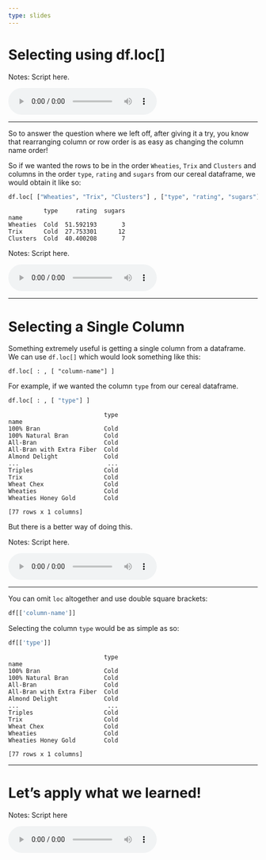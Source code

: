 ```yaml
---
type: slides
---
```


# Selecting using df.loc\[\]

Notes: Script here.

<html>

<audio controls >

<source src="placeholder_audio.mp3" />

</audio>

</html>

---

So to answer the question where we left off, after giving it a try, you
know that rearranging column or row order is as easy as changing the
column name order\!

So if we wanted the rows to be in the order `Wheaties`, `Trix` and
`Clusters` and columns in the order `type`, `rating` and `sugars` from
our cereal dataframe, we would obtain it like
so:

``` python
df.loc[ ["Wheaties", "Trix", "Clusters"] , ["type", "rating", "sugars"] ]
```

```out
          type     rating  sugars
name                             
Wheaties  Cold  51.592193       3
Trix      Cold  27.753301      12
Clusters  Cold  40.400208       7
```

Notes: Script here.

<html>

<audio controls >

<source src="placeholder_audio.mp3" />

</audio>

</html>

---

# Selecting a Single Column

Something extremely useful is getting a single column from a dataframe.
We can use `df.loc[]` which would look something like this:

    df.loc[ : , [ "column-name"] ]

For example, if we wanted the column `type` from our cereal dataframe.

``` python
df.loc[ : , [ "type"] ]
```

```out
                           type
name                           
100% Bran                  Cold
100% Natural Bran          Cold
All-Bran                   Cold
All-Bran with Extra Fiber  Cold
Almond Delight             Cold
...                         ...
Triples                    Cold
Trix                       Cold
Wheat Chex                 Cold
Wheaties                   Cold
Wheaties Honey Gold        Cold

[77 rows x 1 columns]
```

But there is a better way of doing this.

Notes: Script here.

<html>

<audio controls >

<source src="placeholder_audio.mp3" />

</audio>

</html>

---

You can omit `loc` altogether and use double square brackets:

``` python
df[['column-name']]
```

Selecting the column `type` would be as simple as so:

``` python
df[['type']]
```

```out
                           type
name                           
100% Bran                  Cold
100% Natural Bran          Cold
All-Bran                   Cold
All-Bran with Extra Fiber  Cold
Almond Delight             Cold
...                         ...
Triples                    Cold
Trix                       Cold
Wheat Chex                 Cold
Wheaties                   Cold
Wheaties Honey Gold        Cold

[77 rows x 1 columns]
```

---

# Let’s apply what we learned\!

Notes: Script here

<html>

<audio controls >

<source src="placeholder_audio.mp3" />

</audio>

</html>
